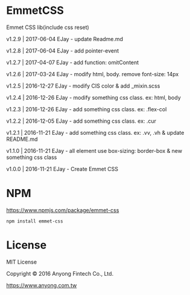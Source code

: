 # EmmetCSS
  Emmet CSS lib(include css reset)

  v1.2.9 | 2017-06-04 EJay - update Readme.md

  v1.2.8 | 2017-06-04 EJay - add pointer-event

  v1.2.7 | 2017-04-07 EJay - add function: omitContent
  
  v1.2.6 | 2017-03-24 EJay - modify html, body. remove font-size: 14px
  
  v1.2.5 | 2016-12-27 EJay - modify CIS color & add _mixin.scss

  v1.2.4 | 2016-12-26 EJay - modify something css class. ex: html, body
  
  v1.2.3 | 2016-12-26 EJay - add something css class. ex: .flex-col

  v1.2.2 | 2016-12-05 EJay - add something css class. ex: .cur

  v1.2.1 | 2016-11-21 EJay - add something css class. ex: .vv, .vh & update README.md

  v1.1.0 | 2016-11-21 EJay - all element use box-sizing: border-box & new something css class
  
  v1.0.0 | 2016-11-21 EJay - Create Emmet CSS
  
# NPM
  https://www.npmjs.com/package/emmet-css  
```
npm install emmet-css  
```
# License
  MIT License

  Copyright © 2016 Anyong Fintech Co., Ltd.

  https://www.anyong.com.tw
